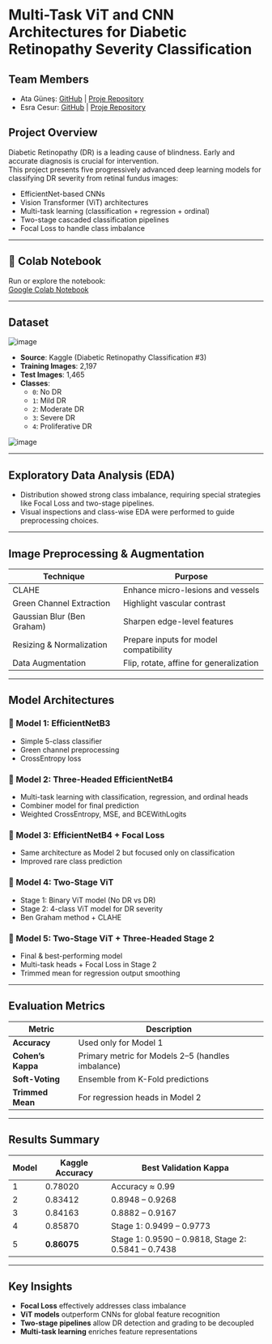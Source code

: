 # Multi-Task ViT and CNN Architectures for Diabetic Retinopathy Severity Classification

## Team Members

- Ata Güneş: [GitHub](https://github.com/AtaGn)  |  [Proje Repository](https://github.com/AtaGn/Student-Performance-Predictor)
- Esra Cesur: [GitHub](https://github.com/esracesur4)  |  [Proje Repository](https://github.com/EsraCesur4/Academic-Performance-Predictor)

## Project Overview

Diabetic Retinopathy (DR) is a leading cause of blindness. Early and accurate diagnosis is crucial for intervention.  
This project presents five progressively advanced deep learning models for classifying DR severity from retinal fundus images:

- EfficientNet-based CNNs  
- Vision Transformer (ViT) architectures  
- Multi-task learning (classification + regression + ordinal)  
- Two-stage cascaded classification pipelines  
- Focal Loss to handle class imbalance  

---

## 🔗 Colab Notebook

Run or explore the notebook:  
[Google Colab Notebook](https://colab.research.google.com/drive/1jKgU-lRVS0r3xyfWo-FZ18Kfub5JIQ6T?usp=sharing)

---

## Dataset

![image](https://github.com/user-attachments/assets/4f96cbb1-2015-4e16-bcf2-5022fda74cae)

- **Source**: Kaggle (Diabetic Retinopathy Classification #3)
- **Training Images**: 2,197  
- **Test Images**: 1,465  
- **Classes**:
  - `0`: No DR  
  - `1`: Mild DR  
  - `2`: Moderate DR  
  - `3`: Severe DR  
  - `4`: Proliferative DR

![image](https://github.com/user-attachments/assets/5fbf8b5d-04c6-4041-b9a3-4c500121eb29)

---

## Exploratory Data Analysis (EDA)

- Distribution showed strong class imbalance, requiring special strategies like Focal Loss and two-stage pipelines.
- Visual inspections and class-wise EDA were performed to guide preprocessing choices.

---

## Image Preprocessing & Augmentation

| Technique                   | Purpose                                            |
|----------------------------|----------------------------------------------------|
| CLAHE                      | Enhance micro-lesions and vessels                  |
| Green Channel Extraction   | Highlight vascular contrast                        |
| Gaussian Blur (Ben Graham) | Sharpen edge-level features                        |
| Resizing & Normalization   | Prepare inputs for model compatibility             |
| Data Augmentation          | Flip, rotate, affine for generalization            |

---

## Model Architectures

### 🔹 Model 1: EfficientNetB3
- Simple 5-class classifier
- Green channel preprocessing
- CrossEntropy loss

### 🔹 Model 2: Three-Headed EfficientNetB4
- Multi-task learning with classification, regression, and ordinal heads
- Combiner model for final prediction
- Weighted CrossEntropy, MSE, and BCEWithLogits

### 🔹 Model 3: EfficientNetB4 + Focal Loss
- Same architecture as Model 2 but focused only on classification
- Improved rare class prediction

### 🔹 Model 4: Two-Stage ViT
- Stage 1: Binary ViT model (No DR vs DR)
- Stage 2: 4-class ViT model for DR severity
- Ben Graham method + CLAHE

### 🔹 Model 5: Two-Stage ViT + Three-Headed Stage 2
- Final & best-performing model
- Multi-task heads + Focal Loss in Stage 2
- Trimmed mean for regression output smoothing

---

## Evaluation Metrics

| Metric        | Description                                      |
|---------------|--------------------------------------------------|
| **Accuracy**  | Used only for Model 1                            |
| **Cohen’s Kappa** | Primary metric for Models 2–5 (handles imbalance) |
| **Soft-Voting** | Ensemble from K-Fold predictions               |
| **Trimmed Mean** | For regression heads in Model 2               |

---

## Results Summary

| Model | Kaggle Accuracy | Best Validation Kappa      |
|-------|------------------|----------------------------|
| 1     | 0.78020          | Accuracy ≈ 0.99            |
| 2     | 0.83412          | 0.8948 – 0.9268            |
| 3     | 0.84163          | 0.8882 – 0.9167            |
| 4     | 0.85870          | Stage 1: 0.9499 – 0.9773   |
| 5     | **0.86075**      | Stage 1: 0.9590 – 0.9818, Stage 2: 0.5841 – 0.7438 |

---

## Key Insights

-  **Focal Loss** effectively addresses class imbalance  
-  **ViT models** outperform CNNs for global feature recognition  
-  **Two-stage pipelines** allow DR detection and grading to be decoupled  
-  **Multi-task learning** enriches feature representations  


